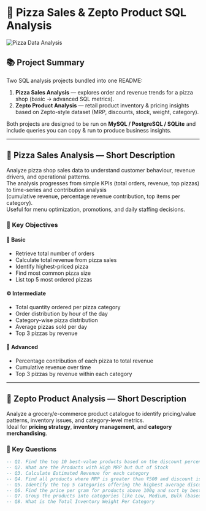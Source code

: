 # 🍕 Pizza Sales & Zepto Product SQL Analysis

![Pizza Data Analysis](https://media.giphy.com/media/v1.Y2lkPWVjZjA1ZTQ3ZmhiaXlicjY2OXQ2aGlzZzBpbjE4a2V6M3gycGNoeWVkM3N3OXZnbCZlcD12MV9naWZzX3NlYXJjaCZjdD1n/GFKZLvfBiyrN6/giphy.gif)

## 📚 Project Summary
Two SQL analysis projects bundled into one README:

1. **Pizza Sales Analysis** — explores order and revenue trends for a pizza shop (basic → advanced SQL metrics).  
2. **Zepto Product Analysis** — retail product inventory & pricing insights based on Zepto-style dataset (MRP, discounts, stock, weight, category).

Both projects are designed to be run on **MySQL / PostgreSQL / SQLite** and include queries you can copy & run to produce business insights.

---

## 🍕 Pizza Sales Analysis — Short Description
Analyze pizza shop sales data to understand customer behaviour, revenue drivers, and operational patterns.  
The analysis progresses from simple KPIs (total orders, revenue, top pizzas) to time-series and contribution analysis  
(cumulative revenue, percentage revenue contribution, top items per category).  
Useful for menu optimization, promotions, and daily staffing decisions.

### 🔹 Key Objectives
#### 🧩 Basic
- Retrieve total number of orders  
- Calculate total revenue from pizza sales  
- Identify highest-priced pizza  
- Find most common pizza size  
- List top 5 most ordered pizzas  

#### ⚙️ Intermediate
- Total quantity ordered per pizza category  
- Order distribution by hour of the day  
- Category-wise pizza distribution  
- Average pizzas sold per day  
- Top 3 pizzas by revenue  

#### 🚀 Advanced
- Percentage contribution of each pizza to total revenue  
- Cumulative revenue over time  
- Top 3 pizzas by revenue within each category  

---

## 🛒 Zepto Product Analysis — Short Description
Analyze a grocery/e-commerce product catalogue to identify pricing/value patterns, inventory issues, and category-level metrics.  
Ideal for **pricing strategy**, **inventory management**, and **category merchandising**.

### 🔹 Key Questions
```sql
-- Q1. Find the top 10 best-value products based on the discount percentage.
-- Q2. What are the Products with High MRP but Out of Stock
-- Q3. Calculate Estimated Revenue for each category
-- Q4. Find all products where MRP is greater than ₹500 and discount is less than 10%.
-- Q5. Identify the top 5 categories offering the highest average discount percentage.
-- Q6. Find the price per gram for products above 100g and sort by best value.
-- Q7. Group the products into categories like Low, Medium, Bulk (based on weight or quantity).
-- Q8. What is the Total Inventory Weight Per Category
